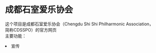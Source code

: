 # 成都石室爱乐协会
这个项目是成都石室爱乐协会（Chengdu Shi Shi Philharmonic Association，简称CDSSPO）的官方网页
<br>主要功能：
<li>宣传</li>
